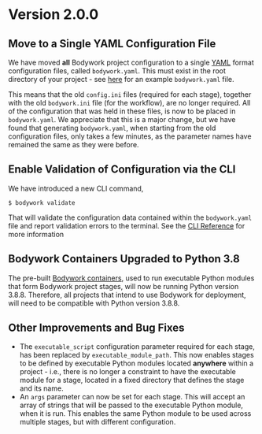 # Version 2.0.0

## Move to a Single YAML Configuration File

We have moved **all** Bodywork project configuration to a single [YAML](https://en.wikipedia.org/wiki/YAML) format configuration files, called `bodywork.yaml`. This must exist in the root directory of your project - see [here](https://github.com/bodywork-ml/bodywork-ml-pipeline-project/blob/master/bodywork.yaml) for an example `bodywork.yaml` file.

This means that the old `config.ini` files (required for each stage), together with the old `bodywork.ini` file (for the workflow), are no longer required. All of the configuration that was held in these files, is now to be placed in `bodywork.yaml`. We appreciate that this is a major change, but we have found that generating `bodywork.yaml`, when starting from the old configuration files, only takes a few minutes, as the parameter names have remained the same as they were before.

## Enable Validation of Configuration via the CLI

We have introduced a new CLI command,

```text
$ bodywork validate
```

That will validate the configuration data contained within the `bodywork.yaml` file and report validation errors to the terminal. See the [CLI Reference](../cli_reference.md#validate-configuration-file) for more information

## Bodywork Containers Upgraded to Python 3.8

The pre-built [Bodywork containers](https://hub.docker.com/r/bodyworkml/bodywork-core), used to run executable Python modules that form Bodywork project stages, will now be running Python version 3.8.8. Therefore, all projects that intend to use Bodywork for deployment, will need to be compatible with Python version 3.8.8.

## Other Improvements and Bug Fixes

- The `executable_script` configuration parameter required for each stage, has been replaced by `executable_module_path`. This now enables stages to be defined by executable Python modules located **anywhere** within a project - i.e., there is no longer a constraint to have the executable module for a stage, located in a fixed directory that defines the stage and its name.
- An `args` parameter can now be set for each stage. This will accept an array of strings that will be passed to the executable Python module, when it is run. This enables the same Python module to be used across multiple stages, but with different configuration.
